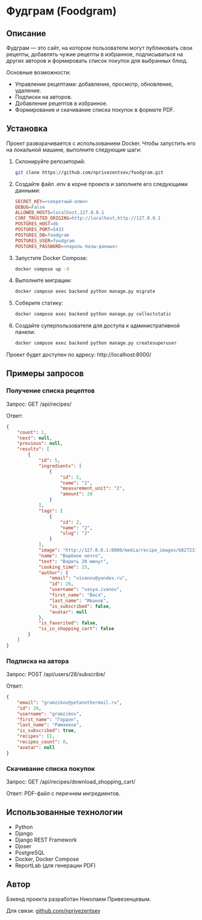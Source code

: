 # Фудграм (Foodgram)

## Описание

Фудграм — это сайт, на котором пользователи могут публиковать свои рецепты, добавлять чужие рецепты в избранное, подписываться на других авторов и формировать список покупок для выбранных блюд.

Основные возможности:
* Управление рецептами: добавление, просмотр, обновление, удаление.
* Подписки на авторов.
* Добавление рецептов в избранное.
* Формирование и скачивание списка покупок в формате PDF.

## Установка

Проект разворачивается с использованием Docker. Чтобы запустить его на локальной машине, выполните следующие шаги:

1. Склонируйте репозиторий:

    ~~~bash
    git clone https://github.com/nprivezentsev/foodgram.git
    ~~~

2. Создайте файл .env в корне проекта и заполните его следующими данными:

    ~~~makefile
    SECRET_KEY=<секретный-ключ>
    DEBUG=False
    ALLOWED_HOSTS=localhost,127.0.0.1
    CSRF_TRUSTED_ORIGINS=http://localhost,http://127.0.0.1
    POSTGRES_HOST=db
    POSTGRES_PORT=5432
    POSTGRES_DB=foodgram
    POSTGRES_USER=foodgram
    POSTGRES_PASSWORD=<пароль-базы-данных>
    ~~~

3. Запустите Docker Compose:

    ~~~bash
    docker compose up -d
    ~~~

4. Выполните миграции:

    ~~~bash
    docker compose exec backend python manage.py migrate
    ~~~

5. Соберите статику:

    ~~~bash
    docker compose exec backend python manage.py collectstatic
    ~~~

6. Создайте суперпользователя для доступа к административной панели:

    ~~~bash
    docker compose exec backend python manage.py createsuperuser
    ~~~

Проект будет доступен по адресу: http://localhost:8000/

## Примеры запросов

### Получение списка рецептов

Запрос: GET /api/recipes/

Ответ:

```json
{
    "count": 1,
    "next": null,
    "previous": null,
    "results": [
        {
            "id": 5,
            "ingredients": [
                {
                    "id": 5,
                    "name": "2",
                    "measurement_unit": "2",
                    "amount": 20
                }
            ],
            "tags": [
                {
                    "id": 2,
                    "name": "2",
                    "slug": "2"
                }
            ],
            "image": "http://127.0.0.1:8000/media/recipe_images/b8272318-9319-4bb2-aff1-ed753ace714a.png",
            "name": "Варёное нечто",
            "text": "Варить 20 минут",
            "cooking_time": 25,
            "author": {
                "email": "vivanov@yandex.ru",
                "id": 26,
                "username": "vasya.ivanov",
                "first_name": "Вася",
                "last_name": "Иванов",
                "is_subscribed": false,
                "avatar": null
            },
            "is_favorited": false,
            "is_in_shopping_cart": false
        }
    ]
}
```

### Подписка на автора

Запрос: POST /api/users/28/subscribe/

Ответ:

```json
{
    "email": "gramzikov@yetanothermail.ru",
    "id": 28,
    "username": "gramzikov",
    "first_name": "Гордон",
    "last_name": "Рамзиков",
    "is_subscribed": true,
    "recipes": [],
    "recipes_count": 0,
    "avatar": null
}
```

### Скачивание списка покупок

Запрос: GET /api/recipes/download_shopping_cart/

Ответ: PDF-файл с перечнем ингредиентов.

## Использованные технологии

* Python
* Django
* Django REST Framework
* Djoser
* PostgreSQL
* Docker, Docker Compose
* ReportLab (для генерации PDF)

## Автор

Бэкенд проекта разработан Николаем Привезенцевым.

Для связи: [github.com/nprivezentsev](https://github.com/nprivezentsev)